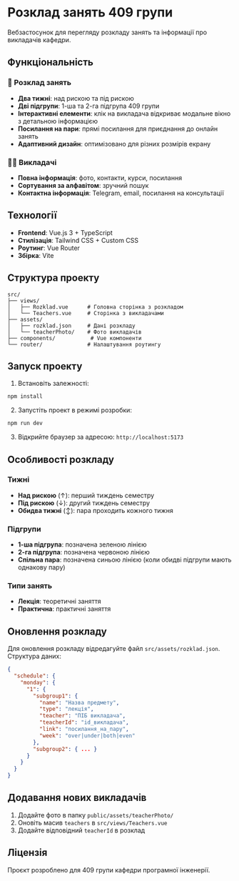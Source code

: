 # Розклад занять 409 групи

Вебзастосунок для перегляду розкладу занять та інформації про викладачів кафедри.

## Функціональність

### 📅 Розклад занять
- **Два тижні**: над рискою та під рискою
- **Дві підгрупи**: 1-ша та 2-га підгрупа 409 групи
- **Інтерактивні елементи**: клік на викладача відкриває модальне вікно з детальною інформацією
- **Посилання на пари**: прямі посилання для приєднання до онлайн занять
- **Адаптивний дизайн**: оптимізовано для різних розмірів екрану

### 👨‍🏫 Викладачі
- **Повна інформація**: фото, контакти, курси, посилання
- **Сортування за алфавітом**: зручний пошук
- **Контактна інформація**: Telegram, email, посилання на консультації

## Технології

- **Frontend**: Vue.js 3 + TypeScript
- **Стилізація**: Tailwind CSS + Custom CSS
- **Роутинг**: Vue Router
- **Збірка**: Vite

## Структура проекту

```
src/
├── views/
│   ├── Rozklad.vue      # Головна сторінка з розкладом
│   └── Teachers.vue     # Сторінка з викладачами
├── assets/
│   ├── rozklad.json     # Дані розкладу
│   └── teacherPhoto/    # Фото викладачів
├── components/           # Vue компоненти
└── router/              # Налаштування роутингу
```

## Запуск проекту

1. Встановіть залежності:
```bash
npm install
```

2. Запустіть проект в режимі розробки:
```bash
npm run dev
```

3. Відкрийте браузер за адресою: `http://localhost:5173`

## Особливості розкладу

### Тижні
- **Над рискою** (↑): перший тиждень семестру
- **Під рискою** (↓): другий тиждень семестру
- **Обидва тижні** (↕): пара проходить кожного тижня

### Підгрупи
- **1-ша підгрупа**: позначена зеленою лінією
- **2-га підгрупа**: позначена червоною лінією
- **Спільна пара**: позначена синьою лінією (коли обидві підгрупи мають однакову пару)

### Типи занять
- **Лекція**: теоретичні заняття
- **Практична**: практичні заняття

## Оновлення розкладу

Для оновлення розкладу відредагуйте файл `src/assets/rozklad.json`. Структура даних:

```json
{
  "schedule": {
    "monday": {
      "1": {
        "subgroup1": {
          "name": "Назва предмету",
          "type": "лекція",
          "teacher": "ПІБ викладача",
          "teacherId": "id_викладача",
          "link": "посилання_на_пару",
          "week": "over|under|both|even"
        },
        "subgroup2": { ... }
      }
    }
  }
}
```

## Додавання нових викладачів

1. Додайте фото в папку `public/assets/teacherPhoto/`
2. Оновіть масив `teachers` в `src/views/Teachers.vue`
3. Додайте відповідний `teacherId` в розклад

## Ліцензія

Проєкт розроблено для 409 групи кафедри програмної інженерії.
